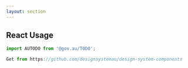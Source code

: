 ```yaml
---
layout: section
---
```


## React Usage

```jsx
import AUTODO from '@gov.au/TODO';

Get from https://github.com/designsystemau/design-system-components
```
